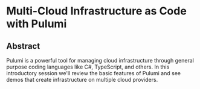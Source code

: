 # Multi-Cloud Infrastructure as Code with Pulumi

## Abstract

Pulumi is a powerful tool for managing cloud infrastructure through general purpose coding languages like C#, TypeScript, and others. In this introductory session we'll review the basic features of Pulumi and see demos that create infrastructure on multiple cloud providers.


